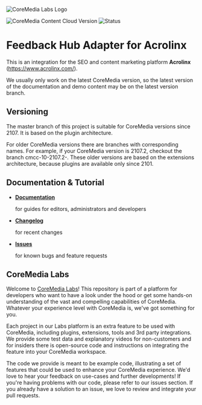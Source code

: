 ![CoreMedia Labs Logo](https://documentation.coremedia.com/badges/banner_coremedia_labs_wide.png "CoreMedia Labs Logo")

![CoreMedia Content Cloud Version](https://img.shields.io/static/v1?message=2110&label=CoreMedia%20Content%20Cloud&style=for-the-badge&labelColor=666666&color=672779 
"This badge shows the CoreMedia version(s) this project is compatible with. 
Please read the versioning section of the project to see what other CoreMedia versions are supported and how to find them."
)
![Status](https://img.shields.io/static/v1?message=active&label=Status&style=for-the-badge&labelColor=666666&color=2FAC66 
"The status badge describes if the project is maintained. Possible values are active and inactive. 
If a project is inactive it means that the development has been discontinued and won't support future CoreMedia versions."
)


# Feedback Hub Adapter for Acrolinx

This is an integration for the SEO and content marketing platform __Acrolinx__ (https://www.acrolinx.com/).

We usually only work on the latest CoreMedia version, so the latest version of the documentation and demo content 
may be on the latest version branch.

## Versioning

The master branch of this project is suitable for CoreMedia versions since 2107.
It is based on the plugin architecture.

For older CoreMedia versions there are branches with corresponding names.
For example, if your CoreMedia version is 2107.2, checkout the branch cmcc-10-2107.2-<LATEST>.
These older versions are based on the extensions architecture, because plugins
are available only since 2101.

## Documentation & Tutorial

* **[Documentation](docs/README.md)**

  for guides for editors, administrators and developers

* **[Changelog](CHANGELOG.md)**

  for recent changes

* **[Issues](https://github.com/CoreMedia/feedback-hub-adapter-acrolinx/issues)**

  for known bugs and feature requests

## CoreMedia Labs

Welcome to [CoreMedia Labs](https://blog.coremedia.com/labs/)! This repository
is part of a platform for developers who want to have a look under the hood or
get some hands-on understanding of the vast and compelling capabilities of
CoreMedia. Whatever your experience level with CoreMedia is, we've got something
for you.

Each project in our Labs platform is an extra feature to be used with CoreMedia,
including plugins, extensions, tools and 3rd party integrations. We provide some test
data and explanatory videos for non-customers and for insiders there is
open-source code and instructions on integrating the feature into your
CoreMedia workspace. 

The code we provide is meant to be example code, illustrating a set of features
that could be used to enhance your CoreMedia experience. We'd love to hear your
feedback on use-cases and further developments! If you're having problems with
our code, please refer to our issues section. If you already have a solution to 
an issue, we love to review and integrate your pull requests. 